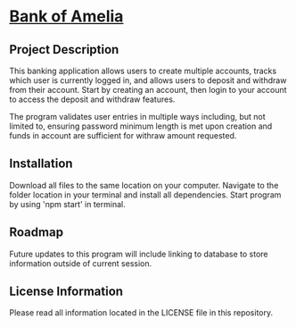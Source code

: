 # <a href="https://amelia-kaborbankingapplication.s3.us-west-2.amazonaws.com/index.html">Bank of Amelia </a>

## Project Description

This banking application allows users to create multiple accounts, tracks which user is currently logged in, and allows users to deposit and withdraw from their account. Start by creating an account, then login to your account to access the deposit and withdraw features.

The program validates user entries in multiple ways including, but not limited to, ensuring password minimum length is met upon creation and funds in account are sufficient for withraw amount requested.

## Installation

Download all files to the same location on your computer. Navigate to the folder location in your terminal and install all dependencies. Start program by using 'npm start' in terminal.

## Roadmap

Future updates to this program will include linking to database to store information outside of current session.

## License Information

Please read all information located in the LICENSE file in this repository.
